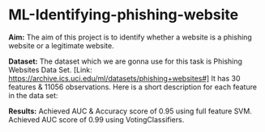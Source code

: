 # ML-Identifying-phishing-website

**Aim:**
The aim of this project is to identify whether a website is a phishing website or a legitimate
website.

**Dataset:**
The dataset which we are gonna use for this task is Phishing Websites Data Set. [Link:
https://archive.ics.uci.edu/ml/datasets/phishing+websites#] It has 30 features & 11056 observations. Here
is a short description for each feature in the data set:

**Results:**
Achieved AUC & Accuracy score of 0.95 using full feature SVM.
Achieved AUC score of 0.99 using VotingClassifiers.
